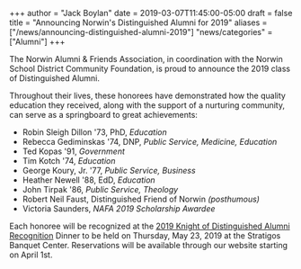 +++
author = "Jack Boylan"
date = 2019-03-07T11:45:00-05:00
draft = false
title = "Announcing Norwin's Distinguished Alumni for 2019"
aliases = ["/news/announcing-distinguished-alumni-2019"]
"news/categories" = ["Alumni"]
+++

The Norwin Alumni & Friends Association, in coordination with the Norwin School District Community Foundation, is proud to announce the 2019 class of Distinguished Alumni.

Throughout their lives, these honorees have demonstrated how the quality education they received, along with the support of a nurturing community, can serve as a springboard to great achievements:

* Robin Sleigh Dillon &#39;73, PhD, *Education*
* Rebecca Gediminskas &#39;74, DNP, *Public Service, Medicine, Education*
* Ted Kopas &#39;91, *Government*
* Tim Kotch &#39;74, *Education*
* George Koury, Jr. &#39;77, *Public Service, Business*
* Heather Newell &#39;88, EdD, *Education*
* John Tirpak &#39;86, *Public Service, Theology*
* Robert Neil Faust, Distinguished Friend of Norwin *(posthumous)*
* Victoria Saunders, *NAFA 2019 Scholarship Awardee*

Each honoree will be recognized at the [2019 Knight of Distinguished Alumni Recognition](https://norwinalumni.org/distinguished-alumni/2019/) Dinner to be held on Thursday, May 23, 2019 at the Stratigos Banquet Center. Reservations will be available through our website starting on April 1st.
